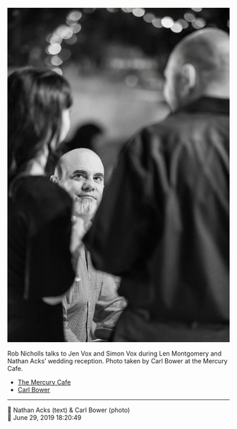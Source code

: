 ![Rob Nicholls talks to Jen and Simon Vox](assets/2019-06-29-set-3-the-reception-36.webp)

Rob Nicholls talks to Jen Vox and Simon Vox during Len Montgomery and Nathan Acks’ wedding reception. Photo taken by Carl Bower at the Mercury Cafe.

* [The Mercury Cafe](http://mercurycafe.com)
* [Carl Bower](https://carlbowerphotos.com)

- - - -

<span aria-hidden="true">👥</span> Nathan Acks (text) & Carl Bower (photo)  
<span aria-hidden="true">📅</span> June 29, 2019 18:20:49

